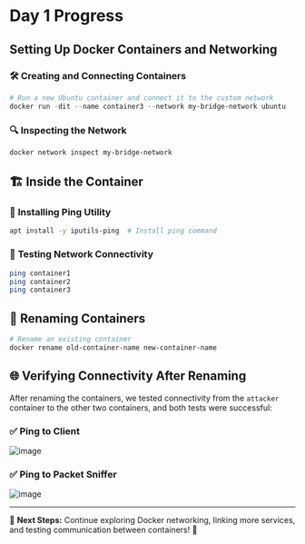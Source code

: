# Day 1 Progress

## Setting Up Docker Containers and Networking

### 🛠️ **Creating and Connecting Containers**

```powershell
# Run a new Ubuntu container and connect it to the custom network
docker run -dit --name container3 --network my-bridge-network ubuntu
```

### 🔍 **Inspecting the Network**

```powershell
docker network inspect my-bridge-network
```

## 🏗️ **Inside the Container**

### 🚀 **Installing Ping Utility**

```bash
apt install -y iputils-ping  # Install ping command
```

### 📡 **Testing Network Connectivity**

```bash
ping container1
ping container2
ping container3
```

## 🔄 **Renaming Containers**

```powershell
# Rename an existing container
docker rename old-container-name new-container-name
```

## 🌐 **Verifying Connectivity After Renaming**

After renaming the containers, we tested connectivity from the `attacker` container to the other two containers, and both tests were successful:

### ✅ **Ping to Client**
![image](https://github.com/user-attachments/assets/59818368-1ce7-49c6-9038-547cf3e80923)


### ✅ **Ping to Packet Sniffer**
![image](https://github.com/user-attachments/assets/b7c0abb6-18d2-4d2f-a764-5c4ce837fb78)


---

📌 **Next Steps:** Continue exploring Docker networking, linking more services, and testing communication between containers! 🚀

